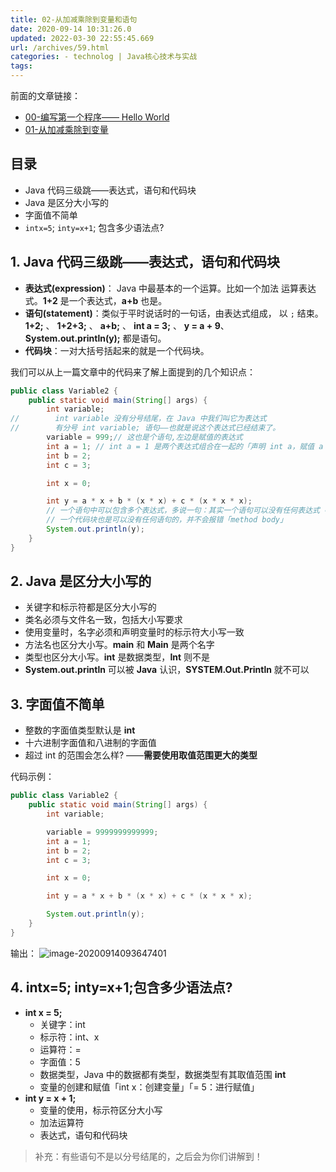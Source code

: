 ```yaml
---
title: 02-从加减乘除到变量和语句
date: 2020-09-14 10:31:26.0
updated: 2022-03-30 22:55:45.669
url: /archives/59.html
categories: - technolog | Java核心技术与实战
tags: 
---
```




前面的文章链接：

*   [00-编写第一个程序—— Hello World](https://www.bornforthis.cn/997.html)
*   [01-从加减乘除到变量](https://www.bornforthis.cn/1012.html)

## 目录

*   Java 代码三级跳——表达式，语句和代码块
*   Java 是区分大小写的
*   字面值不简单
*   `intx=5`; `inty=x+1`; 包含多少语法点?

## 1\. Java 代码三级跳——表达式，语句和代码块

*   **表达式(expression)**： Java 中最基本的一个运算。比如一个加法 运算表达式。**1+2** 是一个表达式，**a+b** 也是。
*   **语句(statement)**：类似于平时说话时的一句话，由表达式组成， 以 `;` 结束。**1+2;** 、 **1+2+3;** 、 **a+b;** 、 **int a = 3;** 、 **y = a + 9**、 **System.out.println(y);** 都是语句。
*   **代码块**：一对大括号括起来的就是一个代码块。

我们可以从上一篇文章中的代码来了解上面提到的几个知识点：

```java
public class Variable2 {
    public static void main(String[] args) {
        int variable;
//        int variable 没有分号结尾，在 Java 中我们叫它为表达式
//        有分号 int variable; 语句——也就是说这个表达式已经结束了。
        variable = 999;// 这也是个语句,左边是赋值的表达式
        int a = 1; // int a = 1 是两个表达式组合在一起的「声明 int a，赋值 a 为 1」表达式的组合和嵌套 Java 是允许的。
        int b = 2;
        int c = 3;

        int x = 0;

        int y = a * x + b * (x * x) + c * (x * x * x);
        // 一个语句中可以包含多个表达式，多说一句：其实一个语句可以没有任何表达式「你只敲一个分号 ; 也是可以的」当然，这个在某些情况下会有意义，目前入门先不讨论这个。
        // 一个代码块也是可以没有任何语句的，并不会报错「method body」
        System.out.println(y);
    }
}
```

## 2\. Java 是区分大小写的

*   关键字和标示符都是区分大小写的
*   类名必须与文件名一致，包括大小写要求
*   使用变量时，名字必须和声明变量时的标示符大小写一致
*   方法名也区分大小写。**main** 和 **Main** 是两个名字
*   类型也区分大小写。**int** 是数据类型，**Int** 则不是
*   **System.out.println** 可以被 **Java** 认识，**SYSTEM.Out.Println** 就不可以

## 3\. 字面值不简单

*   整数的字面值类型默认是 **int**
*   十六进制字面值和八进制的字面值
*   超过 int 的范围会怎么样? ——**需要使用取值范围更大的类型**

代码示例：

```java
public class Variable2 {
    public static void main(String[] args) {
        int variable;

        variable = 9999999999999;
        int a = 1;
        int b = 2;
        int c = 3;

        int x = 0;

        int y = a * x + b * (x * x) + c * (x * x * x);

        System.out.println(y);
    }
}
```

输出： ![image-20200914093647401](https://images-aiyc-1301641396.cos.ap-guangzhou.myqcloud.com/20200914102140.png)

## 4\. intx=5; inty=x+1;包含多少语法点?

*   **int x = 5;**
    *   关键字：int
    *   标示符：int、x
    *   运算符：=
    *   字面值：5
    *   数据类型，Java 中的数据都有类型，数据类型有其取值范围 **int**
    *   变量的创建和赋值「int x：创建变量」「= 5：进行赋值」
*   **int y = x + 1;**
    *   变量的使用，标示符区分大小写
    *   加法运算符
    *   表达式，语句和代码块

> 补充：有些语句不是以分号结尾的，之后会为你们讲解到！